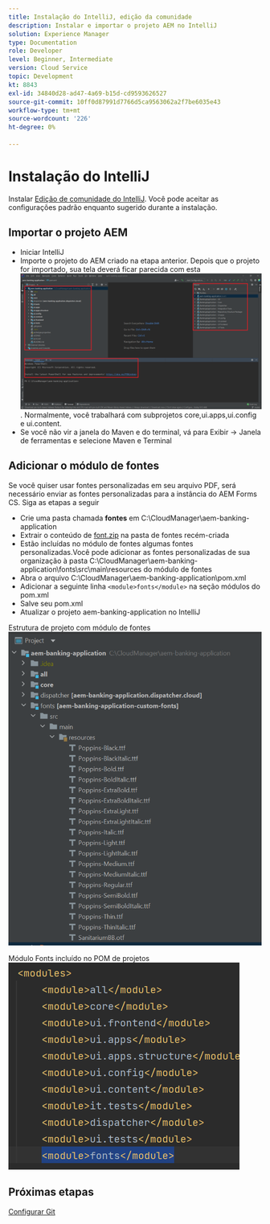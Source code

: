 ```yaml
---
title: Instalação do IntelliJ, edição da comunidade
description: Instalar e importar o projeto AEM no IntelliJ
solution: Experience Manager
type: Documentation
role: Developer
level: Beginner, Intermediate
version: Cloud Service
topic: Development
kt: 8843
exl-id: 34840d28-ad47-4a69-b15d-cd9593626527
source-git-commit: 10ff0d87991d7766d5ca9563062a2f7be6035e43
workflow-type: tm+mt
source-wordcount: '226'
ht-degree: 0%

---
```


# Instalação do IntelliJ

Instalar [Edição de comunidade do IntelliJ](https://www.jetbrains.com/idea/download/#section=windows). Você pode aceitar as configurações padrão enquanto sugerido durante a instalação.

## Importar o projeto AEM

* Iniciar IntelliJ
* Importe o projeto do AEM criado na etapa anterior. Depois que o projeto for importado, sua tela deverá ficar parecida com esta ![aem-banking-app](assets/aem-banking-app.png). Normalmente, você trabalhará com subprojetos core,ui.apps,ui.config e ui.content.
* Se você não vir a janela do Maven e do terminal, vá para Exibir -> Janela de ferramentas e selecione Maven e Terminal

## Adicionar o módulo de fontes

Se você quiser usar fontes personalizadas em seu arquivo PDF, será necessário enviar as fontes personalizadas para a instância do AEM Forms CS. Siga as etapas a seguir

* Crie uma pasta chamada **fontes** em C:\CloudManager\aem-banking-application
* Extrair o conteúdo de [font.zip](assets/fonts.zip) na pasta de fontes recém-criada
* Estão incluídas no módulo de fontes algumas fontes personalizadas.Você pode adicionar as fontes personalizadas de sua organização à pasta C:\CloudManager\aem-banking-application\fonts\src\main\resources do módulo de fontes
* Abra o arquivo C:\CloudManager\aem-banking-application\pom.xml
* Adicionar a seguinte linha  ```<module>fonts</module>``` na seção módulos do pom.xml
* Salve seu pom.xml
* Atualizar o projeto aem-banking-application no IntelliJ

Estrutura de projeto com módulo de fontes
![fontes-módulo](assets/fonts-module.png)

Módulo Fonts incluído no POM de projetos
![fonts-pom](assets/fonts-module-pom.png)

## Próximas etapas

[Configurar Git](./setup-git.md)
